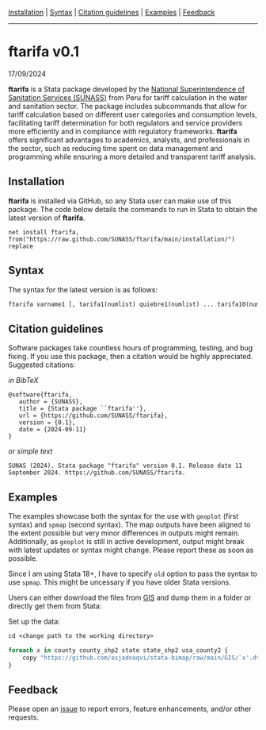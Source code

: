 [Installation](#Installation) | [Syntax](#Syntax) | [Citation guidelines](#Citation-guidelines) | [Examples](#Examples) | [Feedback](#Feedback)  

---


# ftarifa v0.1

17/09/2024

**ftarifa** is a Stata package developed by the [National Superintendence of Sanitation Services (SUNASS)](https://www.gob.pe/sunass) from Peru for tariff calculation in the water and sanitation sector. The package includes subcommands that allow for tariff calculation based on different user categories and consumption levels, facilitating tariff determination for both regulators and service providers more efficiently and in compliance with regulatory frameworks. **ftarifa** offers significant advantages to academics, analysts, and professionals in the sector, such as reducing time spent on data management and programming while ensuring a more detailed and transparent tariff analysis.

## Installation

**ftarifa** is installed via GitHub, so any Stata user can make use of this package. The code below details the commands to run in Stata to obtain the latest version of **ftarifa**.

```
net install ftarifa, from("https://raw.github.com/SUNASS/ftarifa/main/installation/") replace
```

## Syntax

The syntax for the latest version is as follows:

```stata
ftarifa varname1 [, tarifa1(numlist) quiebre1(numlist) ... tarifa10(numlist) quiebre10(numlist) generate(varname2) categoria(varname3)]
```


## Citation guidelines
Software packages take countless hours of programming, testing, and bug fixing. If you use this package, then a citation would be highly appreciated. Suggested citations:

*in BibTeX*

```
@software{ftarifa,
   author = {SUNASS},
   title = {Stata package ``ftarifa''},
   url = {https://github.com/SUNASS/ftarifa},
   version = {0.1},
   date = {2024-09-11}
}
```

*or simple text*

```
SUNAS (2024). Stata package "ftarifa" version 0.1. Release date 11 September 2024. https://github.com/SUNASS/ftarifa.
```


## Examples

The examples showcase both the syntax for the use with `geoplot` (first syntax) and `spmap` (second syntax). The map outputs have been aligned to the extent possible but very minor differences in outputs might remain. Additionally, as `geoplot` is still in active development, output might break with latest updates or syntax might change. Please report these as soon as possible.

Since I am using Stata 18+, I have to specify `old` option to pass the syntax to use `spmap`. This might be uncessary if you have older Stata versions.

Users can either download the files from [GIS](./GIS/) and dump them in a folder or directly get them from Stata:

Set up the data:

```stata
cd <change path to the working directory>

foreach x in county county_shp2 state state_shp2 usa_county2 {
	copy "https://github.com/asjadnaqvi/stata-bimap/raw/main/GIS/`x'.dta" "`x'.dta", replace
}
```

## Feedback

Please open an [issue](https://github.com/SUNASS/ftarifa/issues) to report errors, feature enhancements, and/or other requests. 


